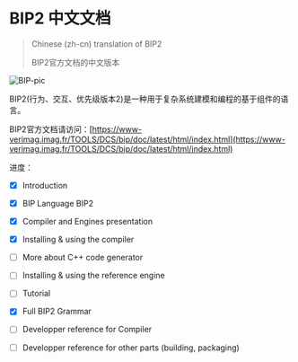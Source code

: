 # BIP2 中文文档

>  Chinese (zh-cn) translation of BIP2
>
> BIP2官方文档的中文版本

![BIP-pic](https://www-verimag.imag.fr/TOOLS/DCS/bip/doc/latest/html/_images/BIP.png)

BIP2(行为、交互、优先级版本2)是一种用于复杂系统建模和编程的基于组件的语言。

BIP2官方文档请访问：[https://www-verimag.imag.fr/TOOLS/DCS/bip/doc/latest/html/index.html](https://www-verimag.imag.fr/TOOLS/DCS/bip/doc/latest/html/index.html)



进度：

- [x] Introduction 
- [x] BIP Language BIP2
- [x] Compiler and Engines presentation
- [x] Installing & using the compiler
- [ ] More about C++ code generator
- [ ] Installing & using the reference engine
- [ ] Tutorial
- [x] Full BIP2 Grammar
- [ ] Developper reference for Compiler
- [ ] Developper reference for other parts (building, packaging)

